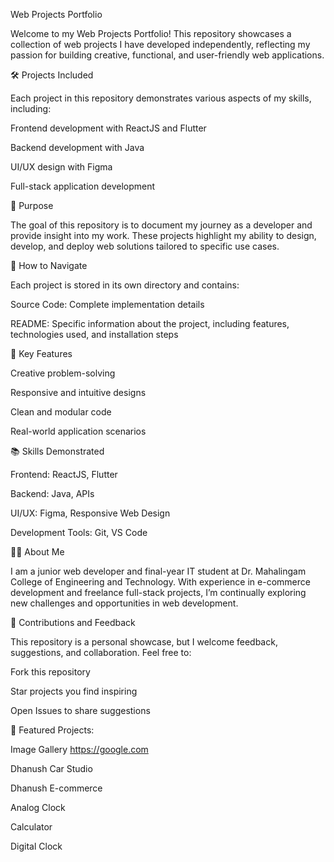 Web Projects Portfolio

Welcome to my Web Projects Portfolio! This repository showcases a collection of web projects I have developed independently, reflecting my passion for building creative, functional, and user-friendly web applications.

🛠️ Projects Included

Each project in this repository demonstrates various aspects of my skills, including:

Frontend development with ReactJS and Flutter

Backend development with Java

UI/UX design with Figma

Full-stack application development

🎯 Purpose

The goal of this repository is to document my journey as a developer and provide insight into my work. These projects highlight my ability to design, develop, and deploy web solutions tailored to specific use cases.

📂 How to Navigate

Each project is stored in its own directory and contains:

Source Code: Complete implementation details

README: Specific information about the project, including features, technologies used, and installation steps

🚀 Key Features

Creative problem-solving

Responsive and intuitive designs

Clean and modular code

Real-world application scenarios

📚 Skills Demonstrated

Frontend: ReactJS, Flutter

Backend: Java, APIs

UI/UX: Figma, Responsive Web Design

Development Tools: Git, VS Code

👨‍💻 About Me

I am a junior web developer and final-year IT student at Dr. Mahalingam College of Engineering and Technology. With experience in e-commerce development and freelance full-stack projects, I’m continually exploring new challenges and opportunities in web development.

🤝 Contributions and Feedback

This repository is a personal showcase, but I welcome feedback, suggestions, and collaboration. Feel free to:

Fork this repository

Star projects you find inspiring

Open Issues to share suggestions

🔗 Featured Projects:

Image Gallery <link>https://google.com</link>

Dhanush Car Studio

Dhanush E-commerce

Analog Clock

Calculator

Digital Clock
